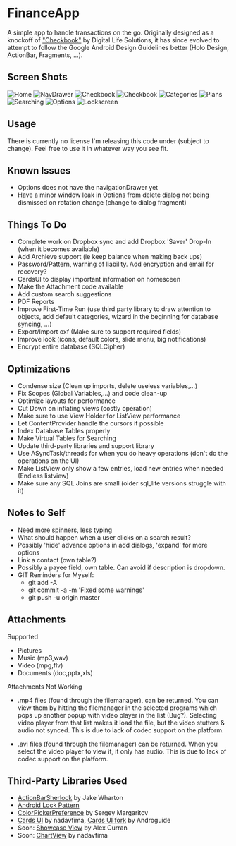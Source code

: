 FinanceApp
================

A simple app to handle transactions on the go. Originally designed as a knockoff of ["Checkbook"](https://play.google.com/store/apps/details?id=com.tts.checkbookenhanced#?t=W251bGwsMSwxLDIxMiwiY29tLnR0cy5jaGVja2Jvb2tlbmhhbmNlZCJd) by Digital Life Solutions, it has since evolved to attempt to follow the Google Android Design Guidelines better (Holo Design, ActionBar, Fragments, ...). 

Screen Shots
--------------------------------------
![Home](Screenshots/Phone/Screenshots/Home/Main_framed.png)
![NavDrawer](Screenshots/Phone/Screenshots/Home/NavigationDrawer_framed.png)
![Checkbook](Screenshots/Phone/Screenshots/Checkbook/Checkbook-Accounts_framed.png)
![Checkbook](Screenshots/Phone/Screenshots/Checkbook/Checkbook-Transfer_framed.png)
![Categories](Screenshots/Phone/Screenshots/Categories/Categories_framed.png)
![Plans](Screenshots/Phone/Screenshots/Plans/Plans-AddingPlan_framed.png)
![Searching](Screenshots/Phone/Screenshots/Searching/Searching_framed.png)
![Options](Screenshots/Phone/Screenshots/Options/Options-Appearance-Accounts_framed.png)
![Lockscreen](Screenshots/Phone/Screenshots/Options/Options-Lockscreen-SetPattern_framed.png)

Usage
--------------------------------------
There is currently no license I'm releasing this code under (subject to change). Feel free to use it in whatever way you see fit. 

Known Issues
--------------------------------------
* Options does not have the navigationDrawer yet
* Have a minor window leak in Options from delete dialog not being dismissed on rotation change (change to dialog fragment)

Things To Do
--------------------------------------
* Complete work on Dropbox sync and add Dropbox 'Saver' Drop-In (when it becomes available)
* Add Archieve support (ie keep balance when making back ups)
* Password/Pattern, warning of liability. Add encryption and email for recovery?
* CardsUI to display important information on homesceen
* Make the Attachment code available
* Add custom search suggestions
* PDF Reports
* Improve First-Time Run (use third party library to draw attention to objects, add default categories, wizard in the beginning for database syncing, ...)
* Export/Import oxf (Make sure to support required fields)
* Improve look (icons, default colors, slide menu, big notifications)
* Encrypt entire database (SQLCipher)


Optimizations
--------------------------------------
* Condense size (Clean up imports, delete useless variables,...)
* Fix Scopes (Global Variables,...) and code clean-up
* Optimize layouts for performance
* Cut Down on inflating views (costly operation)
* Make sure to use View Holder for ListView performance
* Let ContentProvider handle the cursors if possible
* Index Database Tables properly
* Make Virtual Tables for Searching
* Update third-party libraries and support library
* Use ASyncTask/threads for when you do heavy operations (don't do the operations on the UI)
* Make ListView only show a few entries, load new entries when needed (Endless listview)
* Make sure any SQL Joins are small (older sql_lite versions struggle with it)

Notes to Self
--------------------------------------
* Need more spinners, less typing
* What should happen when a user clicks on a search result?
* Possibly 'hide' advance options in add dialogs, 'expand' for more options
* Link a contact (own table?)
* Possibly a payee field, own table. Can avoid if description is dropdown.
* GIT Reminders for Myself:
	- git add -A
	- git commit -a -m 'Fixed some warnings'
	- git push -u origin master

Attachments
---------------------------------------
Supported
- Pictures
- Music (mp3,wav)
- Video (mpg,flv)
- Documents (doc,pptx,xls)

Attachments Not Working
- .mp4 files (found through the filemanager), can be returned. You can view them by hitting the filemanager in the selected programs which pops up another popup with video player in the list (Bug?). Selecting video player from that list makes it load the file, but the video stutters & audio not synced. This is due to lack of codec support on the platform.

- .avi files (found through the filemanager) can be returned. When you select the video player to view it, it only has audio. This is due to lack of codec support on the platform.

Third-Party Libraries Used
------------------------------------------
* [ActionBarSherlock](http://actionbarsherlock.com/) by Jake Wharton
* [Android Lock Pattern](https://code.google.com/p/android-lockpattern/)
* [ColorPickerPreference](https://github.com/attenzione/android-ColorPickerPreference) by Sergey Margaritov
* [Cards UI](https://github.com/nadavfima/cardsui-for-android) by nadavfima, [Cards UI fork](https://github.com/Androguide/cardsui-for-android) by Androguide
* Soon: [Showcase View](https://github.com/Espiandev/ShowcaseView) by Alex Curran
* Soon: [ChartView](https://github.com/nadavfima/ChartView/) by nadavfima
